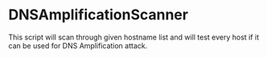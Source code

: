 # DNSAmplificationScanner
This script will scan through given hostname list and will test every host if it can be used for DNS Amplification attack.
